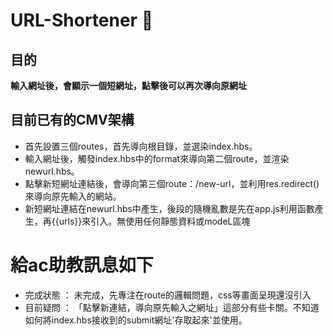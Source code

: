 # URL-Shortener :hear_no_evil:
## 目的
**輸入網址後，會顯示一個短網址，點擊後可以再次導向原網址**

## 目前已有的CMV架構
+ 首先設置三個routes，首先導向根目錄，並選染index.hbs。
+ 輸入網址後，觸發index.hbs中的format來導向第二個route，並渲染newurl.hbs。
+ 點擊新短網址連結後，會導向第三個route：/new-url，並利用res.redirect()來導向原先輸入的網站。
+ 新短網址連結在newurl.hbs中產生，後段的隨機亂數是先在app.js利用函數產生，再{{urls}}來引入。無使用任何靜態資料或modeL區塊

# 給ac助教訊息如下
+ 完成狀態 ： 未完成，先專注在route的邏輯問題，css等畫面呈現還沒引入
+ 目前疑問 ： 「點擊新連結，導向原先輸入之網址」這部分有些卡關。不知道如何將index.hbs接收到的submit網址'存取起來'並使用。
